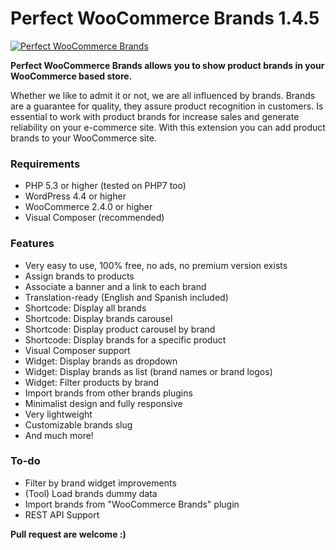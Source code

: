 # Perfect WooCommerce Brands 1.4.5

[![Perfect WooCommerce Brands](https://cloud.githubusercontent.com/assets/11556124/23825474/a0b13d56-068a-11e7-980e-775e17a79f82.png)](https://es.wordpress.org/plugins/perfect-woocommerce-brands/)

**Perfect WooCommerce Brands allows you to show product brands in your WooCommerce based store.**

Whether we like to admit it or not, we are all influenced by brands. Brands are a guarantee for quality, they assure product recognition in customers. Is essential to work with product brands for increase sales and generate reliability on your e-commerce site. With this extension you can add product brands to your WooCommerce site.

### Requirements
- PHP 5.3 or higher (tested on PHP7 too)
- WordPress 4.4 or higher
- WooCommerce 2.4.0 or higher
- Visual Composer (recommended)

### Features
- Very easy to use, 100% free, no ads, no premium version exists
- Assign brands to products
- Associate a banner and a link to each brand
- Translation-ready (English and Spanish included)
- Shortcode: Display all brands
- Shortcode: Display brands carousel
- Shortcode: Display product carousel by brand
- Shortcode: Display brands for a specific product
- Visual Composer support
- Widget: Display brands as dropdown
- Widget: Display brands as list (brand names or brand logos)
- Widget: Filter products by brand
- Import brands from other brands plugins
- Minimalist design and fully responsive
- Very lightweight
- Customizable brands slug
- And much more!

### To-do
- Filter by brand widget improvements
- (Tool) Load brands dummy data
- Import brands from "WooCommerce Brands" plugin
- REST API Support

**Pull request are welcome :)**
